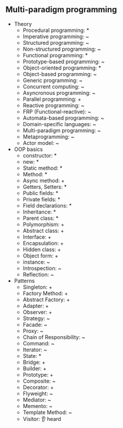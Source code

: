 ## Multi-paradigm programming

- Theory
  - Procedural programming: *
  - Imperative programming: ~
  - Structured programming: ~
  - Non-structured programming: ~
  - Functional programming: *
  - Prototype-based programming: ~
  - Object-oriented programming: *
  - Object-based programming: ~
  - Generic programming: ~
  - Concurrent computing: ~
  - Asyncronous programming: ~
  - Parallel programming: +
  - Reactive programming: ~
  - FRP (Functional-reactive): ~
  - Automata-based programming: ~
  - Domain-specific languages: ~
  - Multi-paradigm programming: ~
  - Metaprogramming: ~
  - Actor model: ~
- OOP basics
  - constructor: *
  - new: *
  - Static method: *
  - Method: *
  - Async method: +
  - Getters, Setters: *
  - Public fields: *
  - Private fields: *
  - Field declarations: *
  - Inheritance: *
  - Parent class: *
  - Polymorphism: +
  - Abstract class: +
  - Interface: +
  - Encapsulation: +
  - Hidden class: +
  - Object form: +
  - instance: ~
  - Introspection: ~
  - Reflection: ~
- Patterns
  - Singleton: +
  - Factory Method: +
  - Abstract Factory: +
  - Adapter: +
  - Observer: +
  - Strategy: ~
  - Facade: ~
  - Proxy: ~
  - Chain of Responsibility: ~
  - Command: ~
  - Iterator: ~
  - State: *
  - Bridge: +
  - Builder: +
  - Prototype: +
  - Composite: ~
  - Decorator: +
  - Flyweight: ~
  - Mediator: ~
  - Memento: ~
  - Template Method: ~
  - Visitor: 👂 heard
